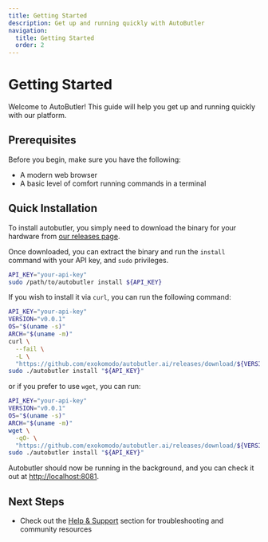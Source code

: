 ```yaml
---
title: Getting Started
description: Get up and running quickly with AutoButler
navigation:
  title: Getting Started
  order: 2
---
```


# Getting Started

Welcome to AutoButler! This guide will help you get up and running quickly with our platform.

## Prerequisites

Before you begin, make sure you have the following:

- A modern web browser
- A basic level of comfort running commands in a terminal

## Quick Installation

To install autobutler, you simply need to download the binary for your hardware from
[our releases page](https://github.com/autobutler-ai/autobutler.ai/releases).

Once downloaded, you can extract the binary and run the `install` command with your
API key, and `sudo` privileges.

```bash
API_KEY="your-api-key"
sudo /path/to/autobutler install ${API_KEY}
```

If you wish to install it via `curl`, you can run the following command:

```bash
API_KEY="your-api-key"
VERSION="v0.0.1"
OS="$(uname -s)"
ARCH="$(uname -m)"
curl \
  --fail \
  -L \
  "https://github.com/exokomodo/autobutler.ai/releases/download/${VERSION}/autobutler_${OS}_${ARCH}.tar.gz" | tar -xv
sudo ./autobutler install "${API_KEY}"
```

or if you prefer to use `wget`, you can run:

```bash
API_KEY="your-api-key"
VERSION="v0.0.1"
OS="$(uname -s)"
ARCH="$(uname -m)"
wget \
  -qO- \
  "https://github.com/exokomodo/autobutler.ai/releases/download/${VERSION}/autobutler_${OS}_${ARCH}.tar.gz" | tar -xv
sudo ./autobutler install "${API_KEY}"
```

Autobutler should now be running in the background, and you can check it out at [http://localhost:8081](http://localhost:8081).

## Next Steps

- Check out the [Help & Support](/docs/help) section for troubleshooting and community resources
